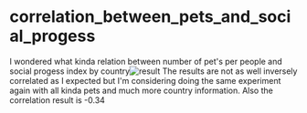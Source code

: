 # correlation_between_pets_and_social_progess
I wondered what kinda relation between number of pet's per people and social progess index by country![result](https://user-images.githubusercontent.com/56691210/124507417-72946600-ddd6-11eb-9ff6-28c835b9a39b.png)
The results are not as well inversely correlated as I expected but I'm considering doing the same experiment again with all kinda pets and much more country information.
Also the correlation result is -0.34
